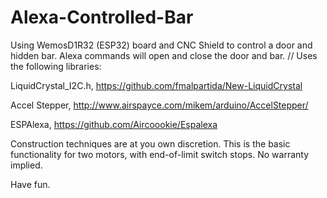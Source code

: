 # Alexa-Controlled-Bar
Using WemosD1R32 (ESP32) board and CNC Shield to control a door and hidden bar. Alexa commands 
will open and close the door and bar.
//
Uses the following libraries:

LiquidCrystal_I2C.h, https://github.com/fmalpartida/New-LiquidCrystal

Accel Stepper, http://www.airspayce.com/mikem/arduino/AccelStepper/

ESPAlexa, https://github.com/Aircoookie/Espalexa


Construction techniques are at you own discretion.   This is the basic functionality
for two motors, with end-of-limit switch stops.
No warranty implied.

Have fun.
